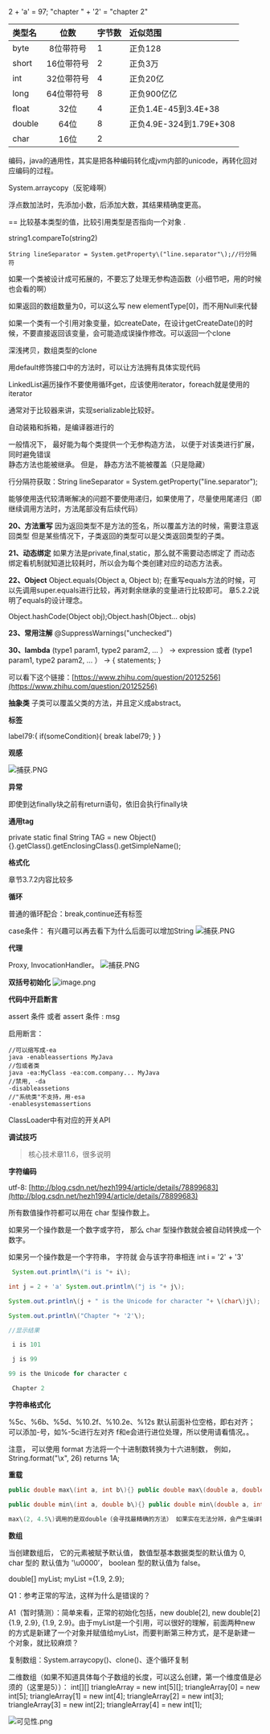 2 + 'a' = 97; "chapter " + '2' = "chapter 2"

| 类型名 |    位数    | 字节数 | 近似范围                |
| :----- | :--------: | :----- | :---------------------- |
| byte   | 8位带符号  | 1      | 正负128                 |
| short  | 16位带符号 | 2      | 正负3万                 |
| int    | 32位带符号 | 4      | 正负20亿                |
| long   | 64位带符号 | 8      | 正负900亿亿             |
| float  |    32位    | 4      | 正负1.4E-45到3.4E+38    |
| double |    64位    | 8      | 正负4.9E-324到1.79E+308 |
| char   |    16位    | 2      |                         |

编码，java的通用性，其实是把各种编码转化成jvm内部的unicode，再转化回对应编码的过程。

System.arraycopy（反驼峰啊）

浮点数加法时，先添加小数，后添加大数，其结果精确度更高。

== 比较基本类型的值，比较引用类型是否指向一个对象 .

string1.compareTo\(string2\)  

`String lineSeparator = System.getProperty\("line.separator"\);//行分隔符`

如果一个类被设计成可拓展的，不要忘了处理无参构造函数（小细节吧，用的时候也会看的啊） 

如果返回的数组数量为0，可以这么写 new elementType\[0\]，而不用Null来代替

如果一个类有一个引用对象变量，如createDate，在设计getCreateDate\(\)的时候，不要直接返回该变量，会可能造成误操作修改。可以返回一个clone

 深浅拷贝，数组类型的clone

用default修饰接口中的方法时，可以让方法拥有具体实现代码

 LinkedList遍历操作不要使用循环get，应该使用iterator，foreach就是使用的iterator 

通常对于比较器来讲，实现serializable比较好。

 自动装箱和拆箱，是编译器进行的 

一般情况下， 最好能为每个类提供一个无参构造方法， 以便于对该类进行扩展， 同时避免错误  
静态方法也能被继承。 但是， 静态方法不能被覆盖（只是隐藏）

 行分隔符获取：String lineSeparator = System.getProperty\("line.separator"\);

 能够使用迭代较清晰解决的问题不要使用递归，如果使用了，尽量使用尾递归（即继续调用方法时，方法尾部没有后续代码）

**20、方法重写** 因为返回类型不是方法的签名，所以覆盖方法的时候，需要注意返回类型 但是某些情况下，子类返回的类型可以是父类返回类型的子类。

**21、动态绑定** 如果方法是private,final,static，那么就不需要动态绑定了 而动态绑定看机制就知道比较耗时，所以会为每个类创建对应的动态方法表。

**22、Object** Object.equals\(Object a, Object b\); 在重写equals方法的时候，可以先调用super.equals进行比较，再对剩余继承的变量进行比较即可。 章5.2.2说明了equals的设计理念。

Object.hashCode\(Object obj\);Object.hash\(Object... objs\)

**23、常用注解** @SuppressWarnings\("unchecked"\)

**30、lambda** \(type1 param1, type2 param2, … ） -&gt; expression 或者 \(type1 param1, type2 param2, … ） -&gt; { statements; }

可以看下这个链接：[https://www.zhihu.com/question/20125256](https://www.zhihu.com/question/20125256)

**抽象类** 子类可以覆盖父类的方法，并且定义成abstract。

**标签**

 label79:{ if\(someCondition\){ break label79; } }

**观感**

![&#x6355;&#x83B7;.PNG](https://upload-images.jianshu.io/upload_images/1936727-ceda29040c622628.PNG?imageMogr2/auto-orient/strip%7CimageView2/2/w/1240)

**异常** 

即使到达finally块之前有return语句，依旧会执行finally块

**通用tag**

private static final String TAG = new Object\(\) {}.getClass\(\).getEnclosingClass\(\).getSimpleName\(\);

**格式化**

章节3.7.2内容比较多

**循环**

普通的循环配合：break,continue还有标签

case条件： 有兴趣可以再去看下为什么后面可以增加String ![&#x6355;&#x83B7;.PNG](https://upload-images.jianshu.io/upload_images/1936727-7364df9e8de2f5c4.PNG?imageMogr2/auto-orient/strip%7CimageView2/2/w/1240) 

**代理** 

Proxy, InvocationHandler。 ![&#x6355;&#x83B7;.PNG](https://upload-images.jianshu.io/upload_images/1936727-30470e914f330b16.PNG?imageMogr2/auto-orient/strip%7CimageView2/2/w/1240)

**双括号初始化** ![image.png](https://upload-images.jianshu.io/upload_images/1936727-e9cf1e1a918b48de.png?imageMogr2/auto-orient/strip%7CimageView2/2/w/1240)

**代码中开启断言**

 assert 条件 或者 assert 条件 : msg

启用断言：

```text
//可以缩写成-ea
java -enableassertions MyJava
//包或者类
java -ea:MyClass -ea:com.company... MyJava
//禁用, -da
-disableassetions 
//"系统类"不支持，用-esa
-enablesystemassertions
```

ClassLoader中有对应的开关API

**调试技巧**

> 核心技术章11.6，很多说明

**字符编码**

 utf-8: [http://blog.csdn.net/hezh1994/article/details/78899683](http://blog.csdn.net/hezh1994/article/details/78899683)

所有数值操作符都可以用在 char 型操作数上。 

如果另一个操作数是一个数字或字符， 那么 char 型操作数就会被自动转换成一个数字。 

如果另一个操作数是一个字符串， 字符就 会与该字符串相连 int i = '2' + '3'

```java
 System.out.println\("i is "+ i\); 

int j = 2 + 'a' System.out.println\("j is "+ j\); 

System.out.println\(j + " is the Unicode for character "+ \(char\)j\); 

System.out.println\("Chapter "+ '2'\); 

//显示结果

 i is 101

 j is 99 

99 is the Unicode for character c

 Chapter 2
```

**字符串格式化** 

%5c、%6b、%5d、%10.2f、%10.2e、%12s 默认前面补位空格，即右对齐；可以添加-号，如%-5c进行左对齐 f和e会进行进位处理，所以使用请看情况。。

注意， 可以使用 format 方法将一个十进制数转换为十六进制数， 例如， String.format\("\x", 26\) returns 1A;

**重载**

```java
public double max\(int a, int b\){} public double max\(double a, double b\){} public double max\(float a, float b\){}

public double min\(int a, double b\){} public double min\(double a, int b\){}

max\(2, 4.5\)调用的是双double（会寻找最精确的方法） 如果实在无法分辨，会产生编译错误，如min\(1, 2\)
```



**数组**

 当创建数组后， 它的元素被賦予默认值， 数值型基本数据类型的默认值为 0, char 型的 默认值为 '\u0000’， boolean 型的默认值为 false。

double\[\] myList; myList ={1.9, 2.9};

 Q1：参考正常的写法，这样为什么是错误的？ 

A1（暂时猜测）：简单来看，正常的初始化包括，new double\[2\], new double\[2\]{1.9, 2.9}, {1.9, 2.9}。由于myList是一个引用，可以很好的理解，前面两种new的方式是新建了一个对象并赋值给myList，而要判断第三种方式，是不是新建一个对象，就比较麻烦？

复制数组：System.arraycopy\(\)、clone\(\)、逐个循环复制

二维数组（如果不知道具体每个子数组的长度，可以这么创建，第一个维度值是必须的（这里是5））： int\[\]\[\] triangleArray = new int\[5\]\[\]; triangleArray\[0\] = new int\[5\]; triangleArray\[1\] = new int\[4\]; triangleArray\[2\] = new int\[3\]; triangleArray\[3\] = new int\[2\]; triangleArray\[4\] = new int\[1\];



![&#x53EF;&#x89C1;&#x6027;.png](https://upload-images.jianshu.io/upload_images/1936727-710319b930ed2d2c.png?imageMogr2/auto-orient/strip%7CimageView2/2/w/1240)

